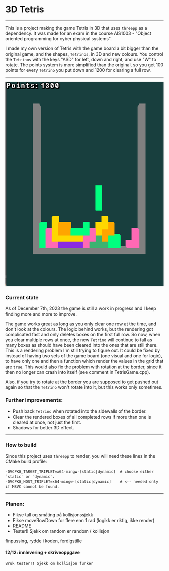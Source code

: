 # 3D Tetris

---

This is a project making the game Tetris in 3D that uses `threepp` as a dependency.
It was made for an exam in the course AIS1003 - "Object oriented programming for cyber physical systems".

I made my own version of Tetris with the game board a bit bigger than the original game, and the shapes, ```Tetrinos```, in 3D and new colours.
You control the ```Tetrinos``` with the keys "ASD" for left, down and right, and use "W" to rotate.
The points system is more simplified than the original, so you get 100 points for every ```Tetrino``` you put down and 1200 for clearing a full row.

---
![img_1.png](img_1.png)

### Current state

As of December 7th, 2023 the game is still a work in progress and I keep finding more and more to improve.

The game works great as long as you only clear one row at the time, and don't look at the colours.
The logic behind works, but the rendering got complicated fast and only deletes boxes on the first full row.
So now, when you clear multiple rows at once, the new ```Tetrino``` will continue to fall as many boxes as should have been cleared into the ones that are still there.
This is a rendering problem I'm still trying to figure out. 
It could be fixed by instead of having two sets of the game board (one visual and one for logic),
to have only one and then a function which render the values in the grid that are ```true```.
This would also fix the problem with rotation at the border, since it then no longer can crash into itself (see comment in TetrisGame.cpp).

Also, if you try to rotate at the border you are supposed to get pushed out again so that the ```Tetrino``` won't rotate into it,
but this works only sometimes.

### Further improvements:

- Push back ```Tetrino``` when rotated into the sidewalls of the border.
- Clear the rendered boxes of all completed rows if more than one is cleared at once, not just the first.
- Shadows for better 3D effect.

---

### How to build

Since this project uses ```threepp``` to render, you will need these lines in the CMake build profile:

```shell
-DVCPKG_TARGET_TRIPLET=x64-mingw-[static|dynamic]  # choose either `static` or `dynamic`.
-DVCPKG_HOST_TRIPLET=x64-mingw-[static|dynamic]    # <-- needed only if MSVC cannot be found. 
```


---

### Planen:

- Fikse tall og småting på kollisjonssjekk
- Fikse moveRowDown for flere enn 1 rad (logikk er riktig, ikke render)
- README
- Tester!! Sjekk om random er random / kollisjon

finpussing, rydde i koden, ferdigstille

#### 12/12: innlevering + skriveoppgave

```shell
Bruk tester!! Sjekk om kollisjon funker
```
